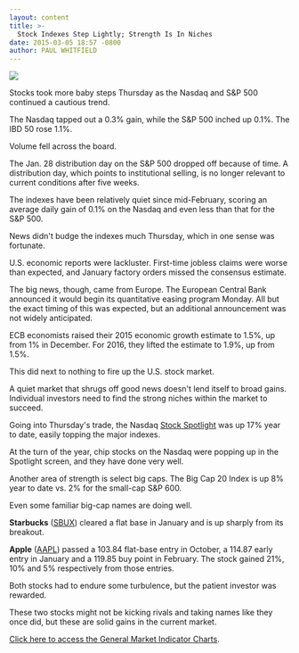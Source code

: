 ```yaml
---
layout: content
title: >-
  Stock Indexes Step Lightly; Strength Is In Niches
date: 2015-03-05 18:57 -0800
author: PAUL WHITFIELD
---
```






![](https://www.investors.com/wp-content/uploads/ibd-migrated-images/MPv_150306_635611656647916246.png)









  

Stocks took more baby steps Thursday as the Nasdaq and S&P 500 continued a cautious trend.

  

The Nasdaq tapped out a 0.3% gain, while the S&P 500 inched up 0.1%. The IBD 50 rose 1.1%.

  

Volume fell across the board.

  

The Jan. 28 distribution day on the S&P 500 dropped off because of time. A distribution day, which points to institutional selling, is no longer relevant to current conditions after five weeks.

  

The indexes have been relatively quiet since mid-February, scoring an average daily gain of 0.1% on the Nasdaq and even less than that for the S&P 500.

  

News didn't budge the indexes much Thursday, which in one sense was fortunate.

  

U.S. economic reports were lackluster. First-time jobless claims were worse than expected, and January factory orders missed the consensus estimate.

  

The big news, though, came from Europe. The European Central Bank announced it would begin its quantitative easing program Monday. All but the exact timing of this was expected, but an additional announcement was not widely anticipated.

  

ECB economists raised their 2015 economic growth estimate to 1.5%, up from 1% in December. For 2016, they lifted the estimate to 1.9%, up from 1.5%.

  

This did next to nothing to fire up the U.S. stock market.

  

A quiet market that shrugs off good news doesn't lend itself to broad gains. Individual investors need to find the strong niches within the market to succeed.

  

Going into Thursday's trade, the Nasdaq [Stock Spotlight](http://news.investors.com/investing-stock-spotlight/030515-742170-biogen-idec-stock-new-high.htm) was up 17% year to date, easily topping the major indexes.

  

At the turn of the year, chip stocks on the Nasdaq were popping up in the Spotlight screen, and they have done very well.

  

Another area of strength is select big caps. The Big Cap 20 Index is up 8% year to date vs. 2% for the small-cap S&P 600.

  

Even some familiar big-cap names are doing well.

  

**Starbucks** ([SBUX](https://research.investors.com/quote.aspx?symbol=SBUX)) cleared a flat base in January and is up sharply from its breakout.

  

**Apple** ([AAPL](https://research.investors.com/quote.aspx?symbol=AAPL)) passed a 103.84 flat-base entry in October, a 114.87 early entry in January and a 119.85 buy point in February. The stock gained 21%, 10% and 5% respectively from those entries.

  

Both stocks had to endure some turbulence, but the patient investor was rewarded.

  

These two stocks might not be kicking rivals and taking names like they once did, but these are solid gains in the current market.

  

[Click here to access the General Market Indicator Charts](https://www.investors.com/pdf/GMI_030615.pdf).





